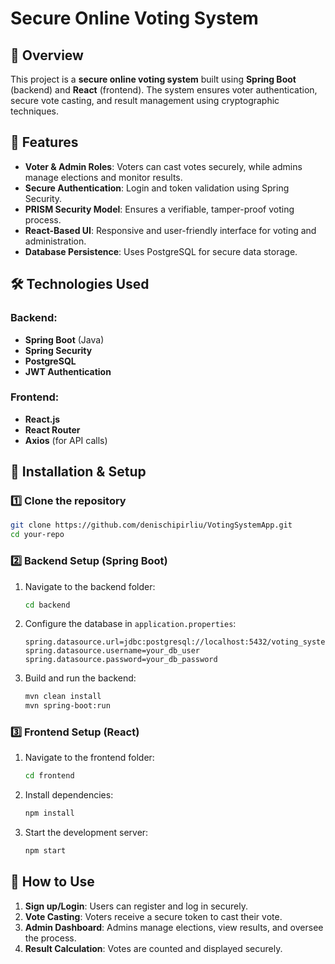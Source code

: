 # Secure Online Voting System

## 📌 Overview
This project is a **secure online voting system** built using **Spring Boot** (backend) and **React** (frontend). The system ensures voter authentication, secure vote casting, and result management using cryptographic techniques.

## 🚀 Features
- **Voter & Admin Roles**: Voters can cast votes securely, while admins manage elections and monitor results.
- **Secure Authentication**: Login and token validation using Spring Security.
- **PRISM Security Model**: Ensures a verifiable, tamper-proof voting process.
- **React-Based UI**: Responsive and user-friendly interface for voting and administration.
- **Database Persistence**: Uses PostgreSQL for secure data storage.

## 🛠 Technologies Used
### Backend:
- **Spring Boot** (Java)
- **Spring Security**
- **PostgreSQL**
- **JWT Authentication**

### Frontend:
- **React.js**
- **React Router**
- **Axios** (for API calls)

## 🔧 Installation & Setup
### **1️⃣ Clone the repository**
```sh
git clone https://github.com/denischipirliu/VotingSystemApp.git
cd your-repo
```

### **2️⃣ Backend Setup (Spring Boot)**
1. Navigate to the backend folder:
   ```sh
   cd backend
   ```
2. Configure the database in `application.properties`:
   ```properties
   spring.datasource.url=jdbc:postgresql://localhost:5432/voting_system
   spring.datasource.username=your_db_user
   spring.datasource.password=your_db_password
   ```
3. Build and run the backend:
   ```sh
   mvn clean install
   mvn spring-boot:run
   ```

### **3️⃣ Frontend Setup (React)**
1. Navigate to the frontend folder:
   ```sh
   cd frontend
   ```
2. Install dependencies:
   ```sh
   npm install
   ```
3. Start the development server:
   ```sh
   npm start
   ```

## 🏃 How to Use
1. **Sign up/Login**: Users can register and log in securely.
2. **Vote Casting**: Voters receive a secure token to cast their vote.
3. **Admin Dashboard**: Admins manage elections, view results, and oversee the process.
4. **Result Calculation**: Votes are counted and displayed securely.


